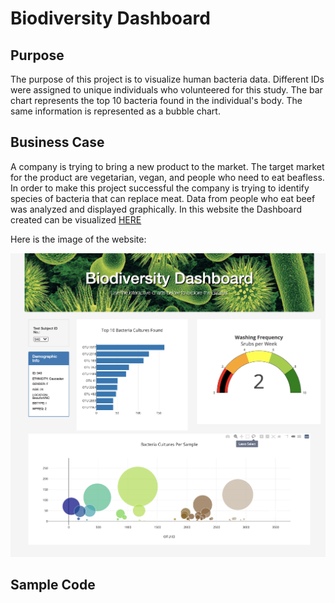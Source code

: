 # Biodiversity Dashboard

## Purpose

The purpose of this project is to visualize human bacteria data. Different IDs were assigned to unique individuals who volunteered for this study.  The bar chart represents the top 10 bacteria found in the individual's body.  The same information is represented as a bubble chart.

## Business Case

A company is trying to bring a new product to the market.  The target market for the product are vegetarian, vegan, and people who need to eat beafless.  In order to make this project successful the company is trying to identify species of bacteria that can replace meat.  Data from people who eat beef was analyzed and displayed graphically.  In this website the Dashboard created can be visualized [HERE](https://nataliavelasquez18.github.io/Web-based-Data-Visualization/)

Here is the image of the website:

<img src="https://github.com/NataliaVelasquez18/Web-based-Data-Visualization/blob/main/biodiversity_dashboard.png"/>


## Sample Code


